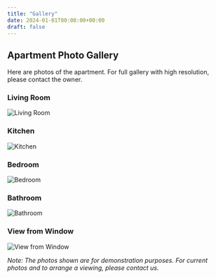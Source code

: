 ```yaml
---
title: "Gallery"
date: 2024-01-01T00:00:00+00:00
draft: false
---
```


## Apartment Photo Gallery

Here are photos of the apartment. For full gallery with high resolution, please contact the owner.

### Living Room
![Living Room](/images/living-room.jpg)

### Kitchen
![Kitchen](/images/kitchen.jpg)

### Bedroom
![Bedroom](/images/bedroom.jpg)

### Bathroom
![Bathroom](/images/bathroom.jpg)

### View from Window
![View from Window](/images/view.jpg)

*Note: The photos shown are for demonstration purposes. For current photos and to arrange a viewing, please contact us.*
